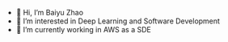 - 👋 Hi, I’m Baiyu Zhao
- 👀 I’m interested in Deep Learning and Software Development
- 🌱 I’m currently working in AWS as a SDE

<!---
zhaobaiyu/zhaobaiyu is a ✨ special ✨ repository because its `README.md` (this file) appears on your GitHub profile.
You can click the Preview link to take a look at your changes.
--->
